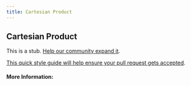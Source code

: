 ```yaml
---
title: Cartesian Product
---
```


## Cartesian Product

This is a stub. [Help our community expand it](https://github.com/freeCodeCamp/guide-articles/tree/master/articles/Math/Relations/Cartesian-Product/index.md).

[This quick style guide will help ensure your pull request gets accepted](https://github.com/freeCodeCamp/guide-articles/blob/master/README.md).

<!-- The article goes here, in GitHub-flavored Markdown. Feel free to add YouTube videos, images, and CodePen/JSBin embeds  -->

#### More Information:
<!-- Please add any articles you think might be helpful to read before writing the article -->


